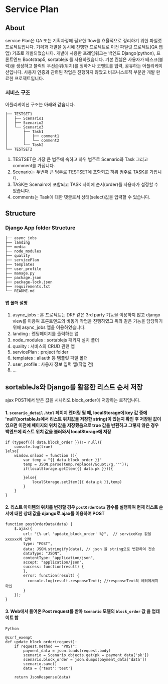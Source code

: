 # Service Plan 

## About
service Plan은 QA 또는 기획과정에 필요한 flow를 효율적으로 정리하기 위한 파일럿 프로젝트입니다. 
기획과 개발을 동시에 진행한 프로젝트로 이전 파일럿 프로젝트(QA 웹앱) 기초로 개발되었습니다. 
개발에 사용한 프레임워크는 백엔드 Django(python), 프론트엔드 Bootstrap5, sortablejs 를 사용하였습니다. 
기본 컨셉은 사용자가 테스크(블럭)을 생성하고 블럭의 우선순위(위치)를 정하거나 코멘트를 입력, 공유하는 어플리케이션입니다. 
사용자 인증과 관련된 작업은 진행하지 않았고 비즈니스로직 부분만 개발 완료한 프로젝트입니다. 


### 서비스 구조
어플리케이션 구조는 아래와 같습니다. 
```
├── TESTSET1
│   ├── Scenario1
│   ├── Scenario2
│   └── Scenario3
│    	├── Task1
│       │   ├── comment1
│       │   └── comment2
│       └── Task2
└── TESTSET2
```
1. TESTSET은 가장 큰 범주에 속하고 하위 범주로 Scenario와 Task 그리고 comment를 가집니다. 
2. Scenario는 두번째 큰 범주로 TESTSET에 포함되고 하위 범주로 TASK를 가집니다. 
3. TASK는 Scenairo에 포함되고 TASK 사이에 순서(order)를 사용자가 설정할 수 있습니다. 
4. comments는 Task에 대한 댓글로서 상태(select)값을 입력할 수 있습니다. 

## Structure

### Django App folder Structure

```
├── async_jobs
├── landing
├── media
├── node_modules
├── quality
├── servicePlan
├── templates
├── user_profile
├── manage.py
├── package.json
├── package-lock.json
├── requirements.txt
└── README.md
```
#### 앱 폴더 설명
1. async_jobs : 본 프로젝트는 DRF 같은 3rd party 기능을 이용하지 않고 django view를 이용여 프론트엔드의 비동기 작업을 진행하였고 위와 같은 기능을 담당하기 위해 async_jobs 앱을 이용하였습니다.  
2. landing : 랜딩페이지를 출력하는 앱
3. node_modules : sortablejs 패키지 설치 폴더
4. quality : 서비스의 CRUD 관련 앱 
5. servicePlan : project folder
6. templates : allauth 등 템플릿 파일 폴더 
7. user_profile : 사용자 정보 입력 앱(작업 전)
8. ...

## sortableJs와 Django를 활용한 리스트 순서 저장 
ajax POST에서 받은 값을 시나리오 block_order에 저장하는 로직입니다. 


#### 1. `scenario_detail.html`  페이지 렌더링 될 때, localStorage에 key 값 중에 'null'(sortableJs에서 리스트 위치값을 저장한 string)이 있는지 확인 후 저장된 값이 있으면 이전에 페이지의 위치 값을 저장했음으로 true 값을 반환하고 그렇지 않은 경우 백엔드에 리스트 위치 값을 불러와서 localStorage에 저장

```
if (typeof({{ data.block_order }})!= null){
    console.log(true)
}else{
    window.onload = function (){
        var temp = "{{ data.block_order }}"
        temp = JSON.parse(temp.replace(/&quot;/g,'"'));
        if(localStorage.getItem({{ data.pk }})){

        }else{
            localStorage.setItem({{ data.pk }},temp)
        }
    }
}

```


#### 2. 리스트 아이템의 위치를 변경할 경우 `postOrderData` 함수를 실행하여 현재 리스트 순서에 대한 상태 값을 django로 ajax를 이용하여 POST 

```
function postOrderData(data) {
    $.ajax({
        url: "{% url 'update_block_order' %}",  // serviceKey 값을 xxxxxx에 입력
        type: "POST",
        data: JSON.stringify(data), // json 을 string으로 변환하여 전송
        dataType: "JSON",
        contentType: "application/json",
        accept: "application/json",
        success: function(result) {
        },
        error: function(result) {
          console.log(result.responseText); //responseText의 에러메세지 확인
        }
    });
}

```



#### 3. Web에서 들어온 Post request를 받아 `Scenario` 모델의 `block_order` 값 을 업데이트 함

```
Python

@csrf_exempt
def update_block_order(request):
    if request.method == "POST":
        payment_data = json.loads(request.body)
        scenario = Scenario.objects.get(pk = payment_data['pk'])
        scenario.block_order = json.dumps(payment_data['data'])
        scenario.save()
        data = {'test':'test'}

    return JsonResponse(data)
```


